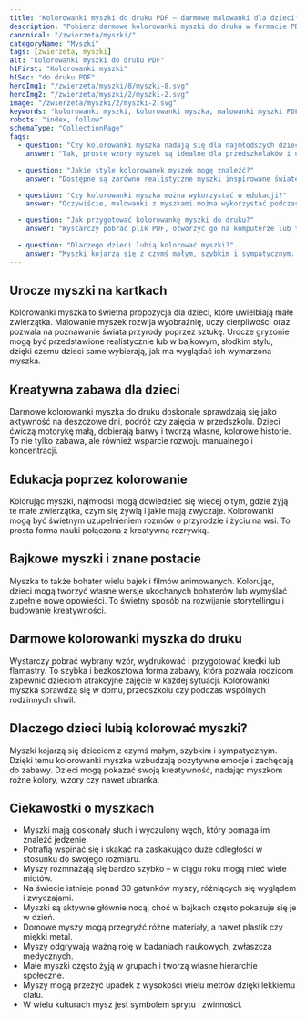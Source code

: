 ```yaml
---
title: "Kolorowanki myszki do druku PDF – darmowe malowanki dla dzieci"
description: "Pobierz darmowe kolorowanki myszki do druku w formacie PDF. Realistyczne i bajkowe myszki, idealne dla dzieci do nauki i zabawy."
canonical: "/zwierzeta/myszki/"
categoryName: "Myszki"
tags: [zwierzeta, myszki]
alt: "kolorowanki myszki do druku PDF"
h1First: "Kolorowanki myszki"
h1Sec: "do druku PDF"
heroImg1: "/zwierzeta/myszki/8/myszki-8.svg"
heroImg2: "/zwierzeta/myszki/2/myszki-2.svg"
image: "/zwierzeta/myszki/2/myszki-2.svg"
keywords: "kolorowanki myszki, kolorowanki myszka, malowanki myszki PDF, myszki do druku, darmowe kolorowanki zwierzęta"
robots: "index, follow"
schemaType: "CollectionPage"
faqs:
  - question: "Czy kolorowanki myszka nadają się dla najmłodszych dzieci?"
    answer: "Tak, proste wzory myszek są idealne dla przedszkolaków i uczniów młodszych klas. Dzięki nim dzieci ćwiczą motorykę małą i uczą się cierpliwości."

  - question: "Jakie style kolorowanek myszek mogę znaleźć?"
    answer: "Dostępne są zarówno realistyczne myszki inspirowane światem przyrody, jak i bajkowe, urocze wersje przypominające postacie z filmów animowanych."

  - question: "Czy kolorowanki myszka można wykorzystać w edukacji?"
    answer: "Oczywiście, malowanki z myszkami można wykorzystać podczas zajęć o przyrodzie, rozmów o zwierzętach gospodarskich czy ćwiczeń z kreatywnego opowiadania historii."

  - question: "Jak przygotować kolorowankę myszki do druku?"
    answer: "Wystarczy pobrać plik PDF, otworzyć go na komputerze lub telefonie i wydrukować na zwykłej kartce A4, aby dziecko mogło od razu rozpocząć kolorowanie."

  - question: "Dlaczego dzieci lubią kolorować myszki?"
    answer: "Myszki kojarzą się z czymś małym, szybkim i sympatycznym. Kolorowanie takich postaci wzbudza pozytywne emocje i pozwala dzieciom tworzyć własne, wesołe opowieści."
---
```

## Urocze myszki na kartkach
Kolorowanki myszka to świetna propozycja dla dzieci, które uwielbiają małe zwierzątka. Malowanie myszek rozwija wyobraźnię, uczy cierpliwości oraz pozwala na poznawanie świata przyrody poprzez sztukę. Urocze gryzonie mogą być przedstawione realistycznie lub w bajkowym, słodkim stylu, dzięki czemu dzieci same wybierają, jak ma wyglądać ich wymarzona myszka.

## Kreatywna zabawa dla dzieci
Darmowe kolorowanki myszka do druku doskonale sprawdzają się jako aktywność na deszczowe dni, podróż czy zajęcia w przedszkolu. Dzieci ćwiczą motorykę małą, dobierają barwy i tworzą własne, kolorowe historie. To nie tylko zabawa, ale również wsparcie rozwoju manualnego i koncentracji.

## Edukacja poprzez kolorowanie
Kolorując myszki, najmłodsi mogą dowiedzieć się więcej o tym, gdzie żyją te małe zwierzątka, czym się żywią i jakie mają zwyczaje. Kolorowanki mogą być świetnym uzupełnieniem rozmów o przyrodzie i życiu na wsi. To prosta forma nauki połączona z kreatywną rozrywką.

## Bajkowe myszki i znane postacie
Myszka to także bohater wielu bajek i filmów animowanych. Kolorując, dzieci mogą tworzyć własne wersje ukochanych bohaterów lub wymyślać zupełnie nowe opowieści. To świetny sposób na rozwijanie storytellingu i budowanie kreatywności.

## Darmowe kolorowanki myszka do druku
Wystarczy pobrać wybrany wzór, wydrukować i przygotować kredki lub flamastry. To szybka i bezkosztowa forma zabawy, która pozwala rodzicom zapewnić dzieciom atrakcyjne zajęcie w każdej sytuacji. Kolorowanki myszka sprawdzą się w domu, przedszkolu czy podczas wspólnych rodzinnych chwil.

## Dlaczego dzieci lubią kolorować myszki?
Myszki kojarzą się dzieciom z czymś małym, szybkim i sympatycznym. Dzięki temu kolorowanki myszka wzbudzają pozytywne emocje i zachęcają do zabawy. Dzieci mogą pokazać swoją kreatywność, nadając myszkom różne kolory, wzory czy nawet ubranka.

## Ciekawostki o myszkach

<ul class="grid grid-cols-1 mb-3 sm:grid-cols-2 md:grid-cols-3 lg:grid-cols-5 gap-x-6 gap-y-3 text-center text-base md:text-lg font-light max-w-6xl mx-auto">
<li class="bg-none text-black p-2 flex items-center justify-center font-medium rounded border-4 border-dotted border-orange-500">Myszki mają doskonały słuch i wyczulony węch, który pomaga im znaleźć jedzenie.</li>
<li class="bg-none text-black p-2 flex items-center justify-center font-medium rounded border-4 border-dotted border-blue-400">Potrafią wspinać się i skakać na zaskakująco duże odległości w stosunku do swojego rozmiaru.</li>
<li class="bg-none text-black p-2 flex items-center justify-center font-medium rounded border-4 border-dotted border-green-500">Myszy rozmnażają się bardzo szybko – w ciągu roku mogą mieć wiele miotów.</li>
<li class="bg-none text-black p-2 flex items-center justify-center font-medium rounded border-4 border-dotted border-red-500">Na świecie istnieje ponad 30 gatunków myszy, różniących się wyglądem i zwyczajami.</li>
<li class="bg-none text-black p-2 flex items-center justify-center font-medium rounded border-4 border-dotted border-purple-400">Myszki są aktywne głównie nocą, choć w bajkach często pokazuje się je w dzień.</li>
<li class="bg-none text-black p-2 flex items-center justify-center font-medium rounded border-4 border-dotted border-yellow-500">Domowe myszy mogą przegryźć różne materiały, a nawet plastik czy miękki metal.</li>
<li class="bg-none text-black p-2 flex items-center justify-center font-medium rounded border-4 border-dotted border-pink-400">Myszy odgrywają ważną rolę w badaniach naukowych, zwłaszcza medycznych.</li>
<li class="bg-none text-black p-2 flex items-center justify-center font-medium rounded border-4 border-dotted border-indigo-500">Małe myszki często żyją w grupach i tworzą własne hierarchie społeczne.</li>
<li class="bg-none text-black p-2 flex items-center justify-center font-medium rounded border-4 border-dotted border-teal-400">Myszy mogą przeżyć upadek z wysokości wielu metrów dzięki lekkiemu ciału.</li>
<li class="bg-none text-black p-2 flex items-center justify-center font-medium rounded border-4 border-dotted border-gray-500">W wielu kulturach mysz jest symbolem sprytu i zwinności.</li>
</ul>
